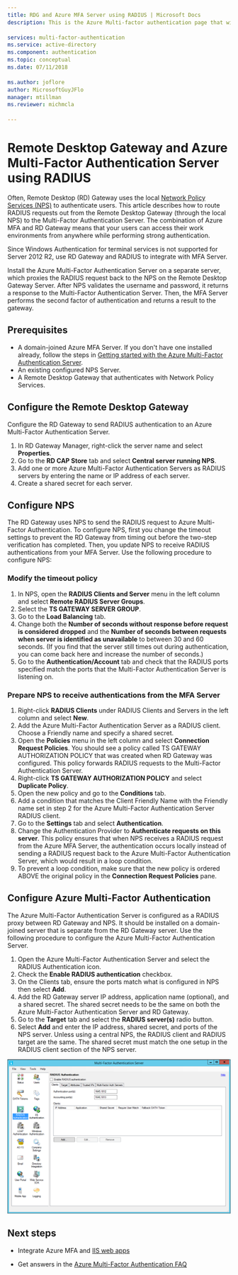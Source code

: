 ```yaml
---
title: RDG and Azure MFA Server using RADIUS | Microsoft Docs
description: This is the Azure Multi-factor authentication page that will assist in deploying Remote Desktop (RD) Gateway and Azure Multi-Factor Authentication Server using RADIUS.

services: multi-factor-authentication
ms.service: active-directory
ms.component: authentication
ms.topic: conceptual
ms.date: 07/11/2018

ms.author: joflore
author: MicrosoftGuyJFlo
manager: mtillman
ms.reviewer: michmcla

---
```

# Remote Desktop Gateway and Azure Multi-Factor Authentication Server using RADIUS

Often, Remote Desktop (RD) Gateway uses the local [Network Policy Services (NPS)](https://docs.microsoft.com/windows-server/networking/core-network-guide/core-network-guide#BKMK_optionalfeatures) to authenticate users. This article describes how to route RADIUS requests out from the Remote Desktop Gateway (through the local NPS) to the Multi-Factor Authentication Server. The combination of Azure MFA and RD Gateway means that your users can access their work environments from anywhere while performing strong authentication. 

Since Windows Authentication for terminal services is not supported for Server 2012 R2, use RD Gateway and RADIUS to integrate with MFA Server. 

Install the Azure Multi-Factor Authentication Server on a separate server, which proxies the RADIUS request back to the NPS on the Remote Desktop Gateway Server. After NPS validates the username and password, it returns a response to the Multi-Factor Authentication Server. Then, the MFA Server performs the second factor of authentication and returns a result to the gateway.

## Prerequisites

- A domain-joined Azure MFA Server. If you don't have one installed already, follow the steps in [Getting started with the Azure Multi-Factor Authentication Server](howto-mfaserver-deploy.md).
- An existing configured NPS Server.
- A Remote Desktop Gateway that authenticates with Network Policy Services.

## Configure the Remote Desktop Gateway
Configure the RD Gateway to send RADIUS authentication to an Azure Multi-Factor Authentication Server. 

1. In RD Gateway Manager, right-click the server name and select **Properties**.
2. Go to the **RD CAP Store** tab and select **Central server running NPS**. 
3. Add one or more Azure Multi-Factor Authentication Servers as RADIUS servers by entering the name or IP address of each server. 
4. Create a shared secret for each server.

## Configure NPS
The RD Gateway uses NPS to send the RADIUS request to Azure Multi-Factor Authentication. To configure NPS, first you change the timeout settings to prevent the RD Gateway from timing out before the two-step verification has completed. Then, you update NPS to receive RADIUS authentications from your MFA Server. Use the following procedure to configure NPS:

### Modify the timeout policy

1. In NPS, open the **RADIUS Clients and Server** menu in the left column and select **Remote RADIUS Server Groups**. 
2. Select the **TS GATEWAY SERVER GROUP**. 
3. Go to the **Load Balancing** tab. 
4. Change both the **Number of seconds without response before request is considered dropped** and the **Number of seconds between requests when server is identified as unavailable** to between 30 and 60 seconds. (If you find that the server still times out during authentication, you can come back here and increase the number of seconds.)
5. Go to the **Authentication/Account** tab and check that the RADIUS ports specified match the ports that the Multi-Factor Authentication Server is listening on.

### Prepare NPS to receive authentications from the MFA Server

1. Right-click **RADIUS Clients** under RADIUS Clients and Servers in the left column and select **New**.
2. Add the Azure Multi-Factor Authentication Server as a RADIUS client. Choose a Friendly name and specify a shared secret.
3. Open the **Policies** menu in the left column and select **Connection Request Policies**. You should see a policy called TS GATEWAY AUTHORIZATION POLICY that was created when RD Gateway was configured. This policy forwards RADIUS requests to the Multi-Factor Authentication Server.
4. Right-click **TS GATEWAY AUTHORIZATION POLICY** and select **Duplicate Policy**. 
5. Open the new policy and go to the **Conditions** tab.
6. Add a condition that matches the Client Friendly Name with the Friendly name set in step 2 for the Azure Multi-Factor Authentication Server RADIUS client. 
7. Go to the **Settings** tab and select **Authentication**.
8. Change the Authentication Provider to **Authenticate requests on this server**. This policy ensures that when NPS receives a RADIUS request from the Azure MFA Server, the authentication occurs locally instead of sending a RADIUS request back to the Azure Multi-Factor Authentication Server, which would result in a loop condition. 
9. To prevent a loop condition, make sure that the new policy is ordered ABOVE the original policy in the **Connection Request Policies** pane.

## Configure Azure Multi-Factor Authentication

The Azure Multi-Factor Authentication Server is configured as a RADIUS proxy between RD Gateway and NPS.  It should be installed on a domain-joined server that is separate from the RD Gateway server. Use the following procedure to configure the Azure Multi-Factor Authentication Server.

1. Open the Azure Multi-Factor Authentication Server and select the RADIUS Authentication icon. 
2. Check the **Enable RADIUS authentication** checkbox.
3. On the Clients tab, ensure the ports match what is configured in NPS then select **Add**.
4. Add the RD Gateway server IP address, application name (optional), and a shared secret. The shared secret needs to be the same on both the Azure Multi-Factor Authentication Server and RD Gateway.
3. Go to the **Target** tab and select the **RADIUS server(s)** radio button.
4. Select **Add** and enter the IP address, shared secret, and ports of the NPS server. Unless using a central NPS, the RADIUS client and RADIUS target are the same. The shared secret must match the one setup in the RADIUS client section of the NPS server.

![Radius Authentication](./media/howto-mfaserver-nps-rdg/radius.png)

## Next steps

- Integrate Azure MFA and [IIS web apps](howto-mfaserver-iis.md)

- Get answers in the [Azure Multi-Factor Authentication FAQ](multi-factor-authentication-faq.md)
